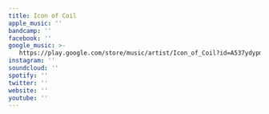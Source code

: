 ```yaml
---
title: Icon of Coil
apple_music: ''
bandcamp: ''
facebook: ''
google_music: >-
   https://play.google.com/store/music/artist/Icon_of_Coil?id=A537ydypmw75nas27plel3utpna
instagram: ''
soundcloud: ''
spotify: ''
twitter: ''
website: ''
youtube: ''
---
```

